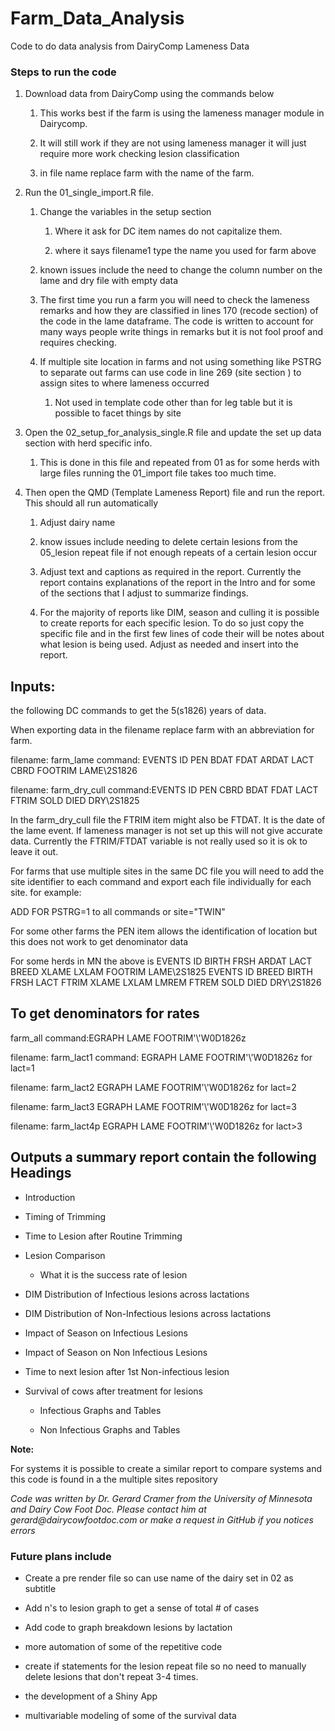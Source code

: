 # Farm_Data_Analysis

Code to do data analysis from DairyComp Lameness Data

### Steps to run the code

1.  Download data from DairyComp using the commands below

    1.  This works best if the farm is using the lameness manager module in Dairycomp.

    2.  It will still work if they are not using lameness manager it will just require more work checking lesion classification

    3.  in file name replace farm with the name of the farm.

2.  Run the 01_single_import.R file.

    1.  Change the variables in the setup section

        1.  Where it ask for DC item names do not capitalize them.

        2.  where it says filename1 type the name you used for farm above

    2.  known issues include the need to change the column number on the lame and dry file with empty data

    3.  The first time you run a farm you will need to check the lameness remarks and how they are classified in lines 170 (recode section) of the code in the lame dataframe.
        The code is written to account for many ways people write things in remarks but it is not fool proof and requires checking.

    4.  If multiple site location in farms and not using something like PSTRG to separate out farms can use code in line 269 (site section ) to assign sites to where lameness occurred

        1.  Not used in template code other than for leg table but it is possible to facet things by site

3.  Open the 02_setup_for_analysis_single.R file and update the set up data section with herd specific info.

    1.  This is done in this file and repeated from 01 as for some herds with large files running the 01_import file takes too much time.

4.  Then open the QMD (Template Lameness Report) file and run the report.
    This should all run automatically

    1.  Adjust dairy name

    2.  know issues include needing to delete certain lesions from the 05_lesion repeat file if not enough repeats of a certain lesion occur

    3.  Adjust text and captions as required in the report.
        Currently the report contains explanations of the report in the Intro and for some of the sections that I adjust to summarize findings.

    4.  For the majority of reports like DIM, season and culling it is possible to create reports for each specific lesion.
        To do so just copy the specific file and in the first few lines of code their will be notes about what lesion is being used.
        Adjust as needed and insert into the report.

## Inputs:

the following DC commands to get the 5(s1826) years of data.

When exporting data in the filename replace farm with an abbreviation for farm.

filename: farm_lame command: EVENTS ID PEN BDAT FDAT ARDAT LACT CBRD FOOTRIM LAME\\2S1826 

filename: farm_dry_cull command:EVENTS ID PEN CBRD BDAT FDAT LACT FTRIM SOLD DIED DRY\\2S1825

In the farm_dry_cull file the FTRIM item might also be FTDAT.
It is the date of the lame event.
If lameness manager is not set up this will not give accurate data.
Currently the FTRIM/FTDAT variable is not really used so it is ok to leave it out.

For farms that use multiple sites in the same DC file you will need to add the site identifier to each command and export each file individually for each site.
for example:

ADD FOR PSTRG=1 to all commands or site="TWIN"

For some other farms the PEN item allows the identification of location but this does not work to get denominator data

For some herds in MN the above is EVENTS ID BIRTH FRSH ARDAT LACT BREED XLAME LXLAM FOOTRIM LAME\\2S1825 EVENTS ID BREED BIRTH FRSH LACT FTRIM XLAME LXLAM LMREM FTREM SOLD DIED DRY\\2S1826

## To get denominators for rates

farm_all command:EGRAPH LAME FOOTRIM'\\'W0D1826z

filename: farm_lact1 command: EGRAPH LAME FOOTRIM'\\'W0D1826z for lact=1

filename: farm_lact2 EGRAPH LAME FOOTRIM'\\'W0D1826z for lact=2

filename: farm_lact3 EGRAPH LAME FOOTRIM'\\'W0D1826z for lact=3

filename: farm_lact4p EGRAPH LAME FOOTRIM'\\'W0D1826z for lact\>3

## Outputs a summary report contain the following Headings

-   Introduction

-   Timing of Trimming

-   Time to Lesion after Routine Trimming

-   Lesion Comparison

    -   What it is the success rate of lesion

-   DIM Distribution of Infectious lesions across lactations

-   DIM Distribution of Non-Infectious lesions across lactations

-   Impact of Season on Infectious Lesions

-   Impact of Season on Non Infectious Lesions

-   Time to next lesion after 1st Non-infectious lesion

-   Survival of cows after treatment for lesions

    -   Infectious Graphs and Tables

    -   Non Infectious Graphs and Tables

**Note:**

For systems it is possible to create a similar report to compare systems and this code is found in a the multiple sites repository

*Code was written by Dr. Gerard Cramer from the University of Minnesota and Dairy Cow Foot Doc. Please contact him at gerard\@dairycowfootdoc.com or make a request in GitHub if you notices errors*

### Future plans include

-   Create a pre render file so can use name of the dairy set in 02 as subtitle

-   Add n's to lesion graph to get a sense of total \# of cases

-   Add code to graph breakdown lesions by lactation

-   more automation of some of the repetitive code

-   create if statements for the lesion repeat file so no need to manually delete lesions that don't repeat 3-4 times.

-   the development of a Shiny App

-   multivariable modeling of some of the survival data
